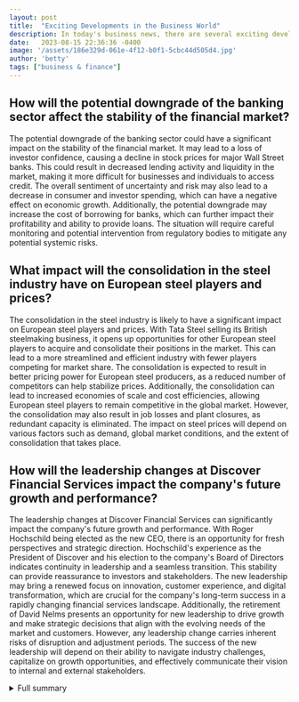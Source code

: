 ```yaml
---
layout: post
title:  "Exciting Developments in the Business World"
description: In today's business news, there are several exciting developments that have caught the attention of industry experts and investors. Let's take a closer look at the major events happening in the business world.
date:   2023-08-15 22:36:36 -0400
image: '/assets/186e329d-061e-4f12-b0f1-5cbc44d505d4.jpg'
author: 'betty'
tags: ["business & finance"]
---
```


## How will the potential downgrade of the banking sector affect the stability of the financial market?
The potential downgrade of the banking sector could have a significant impact on the stability of the financial market. It may lead to a loss of investor confidence, causing a decline in stock prices for major Wall Street banks. This could result in decreased lending activity and liquidity in the market, making it more difficult for businesses and individuals to access credit. The overall sentiment of uncertainty and risk may also lead to a decrease in consumer and investor spending, which can have a negative effect on economic growth. Additionally, the potential downgrade may increase the cost of borrowing for banks, which can further impact their profitability and ability to provide loans. The situation will require careful monitoring and potential intervention from regulatory bodies to mitigate any potential systemic risks.

## What impact will the consolidation in the steel industry have on European steel players and prices?
The consolidation in the steel industry is likely to have a significant impact on European steel players and prices. With Tata Steel selling its British steelmaking business, it opens up opportunities for other European steel players to acquire and consolidate their positions in the market. This can lead to a more streamlined and efficient industry with fewer players competing for market share. The consolidation is expected to result in better pricing power for European steel producers, as a reduced number of competitors can help stabilize prices. Additionally, the consolidation can lead to increased economies of scale and cost efficiencies, allowing European steel players to remain competitive in the global market. However, the consolidation may also result in job losses and plant closures, as redundant capacity is eliminated. The impact on steel prices will depend on various factors such as demand, global market conditions, and the extent of consolidation that takes place.

## How will the leadership changes at Discover Financial Services impact the company's future growth and performance?
The leadership changes at Discover Financial Services can significantly impact the company's future growth and performance. With Roger Hochschild being elected as the new CEO, there is an opportunity for fresh perspectives and strategic direction. Hochschild's experience as the President of Discover and his election to the company's Board of Directors indicates continuity in leadership and a seamless transition. This stability can provide reassurance to investors and stakeholders. The new leadership may bring a renewed focus on innovation, customer experience, and digital transformation, which are crucial for the company's long-term success in a rapidly changing financial services landscape. Additionally, the retirement of David Nelms presents an opportunity for new leadership to drive growth and make strategic decisions that align with the evolving needs of the market and customers. However, any leadership change carries inherent risks of disruption and adjustment periods. The success of the new leadership will depend on their ability to navigate industry challenges, capitalize on growth opportunities, and effectively communicate their vision to internal and external stakeholders.

<details>
  <summary>Full summary</summary>
In today's business news, there are several exciting developments that have caught the attention of industry experts and investors. Let's take a closer look at the major events happening in the business world.<br><br><br>**Fitch Ratings Approaches Wall Street Banks**<br><br>Fitch Ratings, a renowned credit rating agency, has announced that it may downgrade the health of the banking sector. This news has caused major Wall Street banks to experience a slide in their stock prices. The potential downgrade has raised concerns among investors about the stability of the banking industry. It will be interesting to see how this situation unfolds and its impact on the financial market.<br><br><br>**Consolidation in the Steel Industry**<br><br>Tata Steel, a leading global steel manufacturer, has announced plans to sell its British steelmaking business. This has sparked expectations of consolidation in the European steel sector. The European steel industry has been suffering from years of overcapacity, leading to falling prices. The potential for consolidation presents an opportunity for other European steel players to strengthen their positions and support prices.<br><br><br>**Leadership Changes at Discover Financial Services**<br><br>Discover Financial Services, a major player in the financial services sector, has announced significant leadership changes. Roger Hochschild has been elected as the new Chief Executive Officer, and David Nelms will retire in early 2019. Hochschild will continue serving as the President of Discover, and he has also been elected to the company's Board of Directors. This leadership transition indicates a new phase for Discover Financial Services, and investors will closely watch how the company evolves under its new leadership.<br><br><br>**Hannon Armstrong's Outlook**<br><br>Hannon Armstrong Sustainable Infrastructure Capital, a leader in sustainable infrastructure investment, is experiencing a mixed period of performance. While the short-term outlook for Hannon Armstrong's shares is negative, the long-term outlook remains strong. The company's revenue has increased year-over-year, and its portfolio has grown significantly. Hannon Armstrong aims to provide capital to companies in the energy efficiency, renewable energy, and sustainable infrastructure markets. With the growing focus on climate change and sustainable solutions, Hannon Armstrong's business model is well-positioned for the future.<br><br><br>**Paramount Global's Innovative Deal**<br><br>Paramount Global, a major player in the entertainment industry, has made headlines with its new deal that credits humans as screenwriters. This innovative move has gained attention and interest from industry insiders. By acknowledging the creative contributions of humans in the screenwriting process, Paramount Global is setting a new standard in the industry. This deal could potentially reshape the dynamics of the entertainment industry moving forward.<br><br><br>**Homebuilding Stocks Soar**<br><br>Warren Buffett's Berkshire Hathaway has revealed its fresh positions in the homebuilding sector, leading to a surge in homebuilding stocks. Investors are optimistic about the future of the housing market, and this endorsement from Berkshire Hathaway has further fueled confidence. The housing sector plays a vital role in the overall economy, and this positive development bodes well for the industry and the broader market.<br><br><br>**Positive Outlook for Nvidia**<br><br>Nvidia, a prominent technology company, is witnessing an uptick in its stock price after receiving raised estimates from top financial institutions. UBS, Wells Fargo, and Baird have all increased their estimates for Nvidia. The potential for artificial intelligence to boost Nvidia's performance is a key factor contributing to the positive outlook. The company predicts elevated demand for its data center chips, which play a crucial role in generative AI technology. With the emergence and proliferation of generative AI, Nvidia finds itself in a promising phase of growth.<br><br><br>**Turnstone Biologics Gains Momentum**<br><br>Turnstone Biologics, a biotechnology company, has been gaining traction in midday trading following coverage initiations. B of A Securities has set a price target for Turnstone Biologics, expecting a significant rise in its stock price. This positive evaluation from an esteemed analyst firm has generated excitement among investors.<br><br><br>In conclusion, these events are shaping the business landscape and capturing the attention of investors and industry professionals. From the potential downgrade of the banking sector to the exciting innovations in the entertainment industry, there is plenty to follow in the business world. Stay tuned for further updates!
</details>
